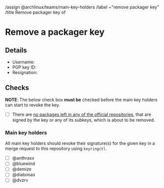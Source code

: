 <!--
This template is used when an existing packager PGP public key needs to be
removed from the distribution's keyring.
It is used by users with a valid main key or a valid packager key.

NOTE: All comment sections with a MODIFY note need to be edited.
-->
/assign @archlinux/teams/main-key-holders
/label ~"remove packager key"
/title Remove packager key of <!-- MODIFY: Add packager key holder's username -->
<!--
Please do not remove the above quick actions, which automatically label the
issue and assign relevant users.
-->

# Remove a packager key

## Details

- Username: <!-- MODIFY: Add the @-prefixed username -->
- PGP key ID: <!-- MODIFY: Add the output of `gpg --keyid-format long --list-key <PACKAGER KEY UID> | sed -n '2p' | tr -d ' '` here -->
- Resignation: <!-- MODIFY: Link to resignation of key holder -->

## Checks

**NOTE**: The below check box **must be** checked before the main key holders
can start to revoke the key.

- [ ] There are [no packages left in any of the official
  repositories](https://gitlab.archlinux.org/archlinux/archlinux-keyring/-/wikis/workflows/Find-packages-signed-by-a-key),
  that are signed by the key or any of its subkeys, which is about to be
  removed.

### Main key holders

All main key holders should revoke their signature(s) for the given key in a
merge request to this repository using `keyringctl`.

- [ ] @anthraxx
- [ ] @bluewind
- [ ] @demize
- [ ] @diabonas
- [ ] @dvzrv
